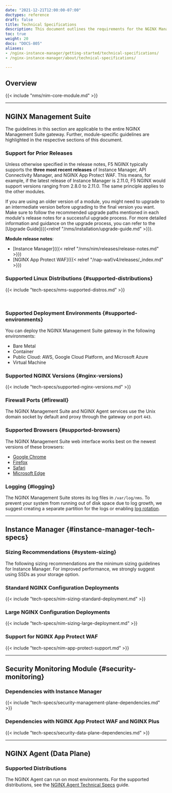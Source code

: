 ```yaml
---
date: "2021-12-21T12:00:00-07:00"
doctypes: reference
draft: false
title: Technical Specifications
description: This document outlines the requirements for the NGINX Management Suite and NGINX Agent, such as compatible platforms, hardware specifications, sizing advice, compatible web browsers, and more.
toc: true
weight: 20
docs: "DOCS-805"
aliases:
- /nginx-instance-manager/getting-started/technical-specifications/
- /nginx-instance-manager/about/technical-specifications/

---
```


## Overview

{{< include "nms/nim-core-module.md" >}}

---

## NGINX Management Suite

The guidelines in this section are applicable to the entire NGINX Management Suite gateway. Further, module-specific guidelines are highlighted in the respective sections of this document.

### Support for Prior Releases

Unless otherwise specified in the release notes, F5 NGINX typically supports the **three most recent releases** of Instance Manager, API Connectivity Manager, and NGINX App Protect WAF. This means, for example, if the latest release of Instance Manager is 2.11.0, F5 NGINX would support versions ranging from 2.8.0 to 2.11.0. The same principle applies to the other modules.

If you are using an older version of a module, you might need to upgrade to an intermediate version before upgrading to the final version you want. Make sure to follow the recommended upgrade paths mentioned in each module's release notes for a successful upgrade process. For more detailed information and guidance on the upgrade process, you can refer to the [Upgrade Guide]({{<relref "/nms/installation/upgrade-guide.md" >}}).

**Module release notes**:

- [Instance Manager]({{< relref "/nms/nim/releases/release-notes.md" >}})
- [NGINX App Protect WAF]({{< relref "/nap-waf/v4/releases/_index.md" >}})

### Supported Linux Distributions {#supported-distributions}

{{< include "tech-specs/nms-supported-distros.md" >}}

<br>

### Supported Deployment Environments {#supported-environments}

You can deploy the NGINX Management Suite gateway in the following environments:

- Bare Metal
- Container
- Public Cloud: AWS, Google Cloud Platform, and Microsoft Azure
- Virtual Machine

### Supported NGINX Versions {#nginx-versions}

{{< include "tech-specs/supported-nginx-versions.md" >}}

### Firewall Ports {#firewall}

The NGINX Management Suite and NGINX Agent services use the Unix domain socket by default and proxy through the gateway on port `443`.

### Supported Browsers {#supported-browsers}

The NGINX Management Suite web interface works best on the newest versions of these browsers:

- [Google Chrome](https://www.google.com/chrome/)
- [Firefox](https://www.mozilla.org/en-US/firefox/new/)
- [Safari](https://support.apple.com/downloads/safari)
- [Microsoft Edge](https://www.microsoft.com/en-us/edge)

### Logging {#logging}

The NGINX Management Suite stores its log files in `/var/log/nms`. To prevent your system from running out of disk space due to log growth, we suggest creating a separate partition for the logs or enabling [log rotation](http://nginx.org/en/docs/control.html#logs).

---

## Instance Manager {#instance-manager-tech-specs}

### Sizing Recommendations {#system-sizing}

The following sizing recommendations are the minimum sizing guidelines for Instance Manager. For improved performance, we strongly suggest using SSDs as your storage option.

### Standard NGINX Configuration Deployments

{{< include "tech-specs/nim-sizing-standard-deployment.md" >}}

### Large NGINX Configuration Deployments

{{< include "tech-specs/nim-sizing-large-deployment.md" >}}

### Support for NGINX App Protect WAF

{{< include "tech-specs/nim-app-protect-support.md" >}}

---

## Security Monitoring Module {#security-monitoring}

### Dependencies with Instance Manager

{{< include "tech-specs/security-management-plane-dependencies.md" >}}

### Dependencies with NGINX App Protect WAF and NGINX Plus

{{< include "tech-specs/security-data-plane-dependencies.md" >}}

---

## NGINX Agent (Data Plane)

### Supported Distributions

The NGINX Agent can run on most environments. For the supported distributions, see the [NGINX Agent Technical Specs](https://docs.nginx.com/nginx-agent/technical-specifications/) guide.
